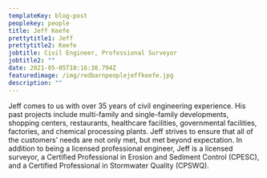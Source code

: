 ```yaml
---
templateKey: blog-post
peoplekey: people
title: Jeff Keefe
prettytitle1: Jeff
prettytitle2: Keefe
jobtitle: Civil Engineer, Professional Surveyor
jobtitle2: ""
date: 2021-05-05T18:16:38.794Z
featuredimage: /img/redbarnpeoplejeffkeefe.jpg
description: ""
---
```

<!--StartFragment-->

Jeff comes to us with over 35 years of civil engineering experience. His past projects include multi-family and single-family developments, shopping centers, restaurants, healthcare facilities, governmental facilities, factories, and chemical processing plants. Jeff strives to ensure that all of the customers’ needs are not only met, but met beyond expectation. In addition to being a licensed professional engineer, Jeff is a licensed surveyor, a Certified Professional in Erosion and Sediment Control (CPESC), and a Certified Professional in Stormwater Quality (CPSWQ).

<!--EndFragment-->